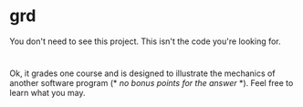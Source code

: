 # grd
You don't need to see this project.
This isn't the code you're looking for.
#
Ok, it grades one course and is designed to illustrate the mechanics
of another software program (* *no bonus points for the answer* *).
Feel free to learn what you may.
